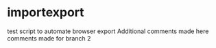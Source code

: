 # importexport
test script to automate browser export
Additional comments made here
comments made for branch 2
